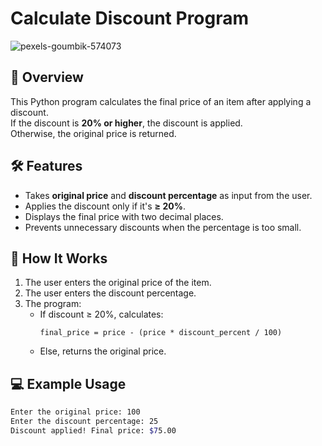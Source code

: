 # Calculate Discount Program

![pexels-goumbik-574073](https://github.com/user-attachments/assets/337072ae-0799-4de8-afb4-0b1c61911667)

## 📌 Overview
This Python program calculates the final price of an item after applying a discount.  
If the discount is **20% or higher**, the discount is applied.  
Otherwise, the original price is returned.

## 🛠 Features
- Takes **original price** and **discount percentage** as input from the user.
- Applies the discount only if it's **≥ 20%**.
- Displays the final price with two decimal places.
- Prevents unnecessary discounts when the percentage is too small.

## 📄 How It Works
1. The user enters the original price of the item.
2. The user enters the discount percentage.
3. The program:
   - If discount ≥ 20%, calculates:  
     ```
     final_price = price - (price * discount_percent / 100)
     ```
   - Else, returns the original price.

## 💻 Example Usage
```bash
Enter the original price: 100
Enter the discount percentage: 25
Discount applied! Final price: $75.00
